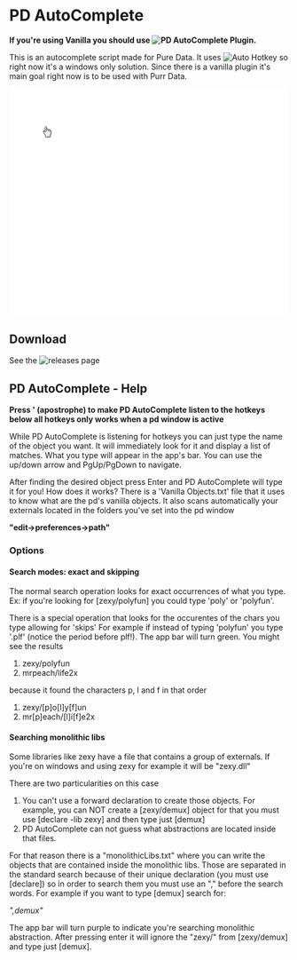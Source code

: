 # PD AutoComplete

**If you're using Vanilla you should use ![PD AutoComplete Plugin](https://github.com/HenriAugusto/PD-AutoComplete-Plugin).**

This is an autocomplete script made for Pure Data. It uses ![Auto Hotkey](https://autohotkey.com/) so right now it's a windows only solution. Since there is a vanilla plugin it's main goal right now is to be used with Purr Data.


![gif demo](https://github.com/HenriAugusto/PD-AutoComplete/blob/master/demo%20images/PD%20AutoCOmplete%20demo.gif)

## Download

See the ![releases page](https://github.com/HenriAugusto/PD-AutoComplete/releases)

## PD AutoComplete - Help

**Press ' (apostrophe) to make PD AutoComplete listen to the hotkeys below
all hotkeys only works when a pd window is active**

While PD AutoComplete is listening for hotkeys you can just type the name of the object you want. It will immediately look for it and display a list of matches. 
What you type will appear in the app's bar. You can use the up/down arrow and PgUp/PgDown to navigate. 

After finding the desired object press Enter and PD AutoComplete will type it for you!
How does it works? There is a 'Vanilla Objects.txt' file that it uses to know what are the pd's vanilla objects. It also scans automatically your externals located in the folders you've set into the pd window

**"edit->preferences->path"**

### Options

#### Search modes: exact and skipping

The normal search operation looks for exact occurrences of what you type. Ex: if you're looking for [zexy/polyfun] you could type 'poly' or 'polyfun'.

There is a special operation that looks for the occurentes of the chars you type allowing for 'skips'
For example if instead of typing 'polyfun' you type '.plf' (notice the period before plf!). The app bar will turn green. You might see the results

1. zexy/polyfun
2. mrpeach/life2x

because it found the characters p, l and f in that order

1. zexy/[p]o[l]y[f]un
2. mr[p]each/[l]i[f]e2x

#### Searching monolithic libs

Some libraries like zexy have a file that contains a group of externals. If you're on windows and using zexy for example it will be "zexy.dll"

There are two particularities on this case

1. You can't use a forward declaration to create those objects. For example, you can NOT create a [zexy/demux] object
for that you must use [declare -lib zexy] and then type just [demux]
2. PD AutoComplete can not guess what abstractions are located inside that files.

For that reason there is a "monolithicLibs.txt" where you can write the objects that are contained inside the monolithic libs.
Those are separated in the standard search because of their unique declaration (you must use [declare]) so in order to search them you
must use an "," before the search words. For example if you want to type [demux] search for:

*",demux"*

The app bar will turn purple to indicate you're searching monolithic abstraction. After pressing enter it will ignore the "zexy/" from [zexy/demux] and type just [demux].
